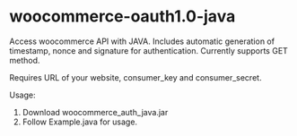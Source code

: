 # woocommerce-oauth1.0-java
Access woocommerce API with JAVA. Includes automatic generation of timestamp, nonce and signature for authentication. Currently supports GET method.

Requires URL of your website, consumer_key and consumer_secret.

Usage:
1) Download woocommerce_auth_java.jar
2) Follow Example.java for usage.

